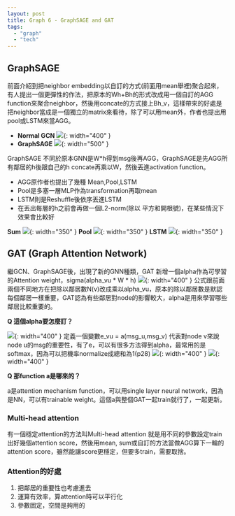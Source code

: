 ```yaml
---
layout: post
title: Graph 6 - GraphSAGE and GAT
tags: 
  - "graph" 
  - "tech"
---
```

## GraphSAGE
前面介紹到把neighbor embedding以自訂的方式(前面用mean舉裡)聚合起來，有人提出一個更彈性的作法，把原本的Wh+Bh的形式改成用一個自訂的AGG function來聚合neighbor，然後用concate的方式接上Bh_v，這樣帶來的好處是把neighbor當成是一個獨立的matrix來看待，除了可以用mean外，作者也提出用pool或LSTM來當AGG。
- **Normal GCN**
![](https://i.imgur.com/hNr9Pbh.png){: width="400" }  
- **GraphSAGE**
![](https://i.imgur.com/CCQoh6f.png){: width="500" }  

GraphSAGE 不同於原本GNN是W*h得到msg後再AGG，GraphSAGE是先AGG所有鄰居的h後跟自己的h concate再乘以W，然後丟進activation function。
- AGG原作者也提出了幾種 Mean,Pool,LSTM
- Pool是多塞一層MLP作為transformation再取mean
- LSTM則是Reshuffle後依序丟進LSTM
- 在丟出每層的h之前會再做一個L2-norm(除以 平方和開根號)，在某些情況下效果會比較好

**Sum**
![](https://i.imgur.com/BzTAb1T.png){: width="350" }
**Pool**
![](https://i.imgur.com/m8vntBp.png){: width="350" }
**LSTM**
![](https://i.imgur.com/pUynXqe.png){: width="350" }

## GAT (Graph Attention Network)
繼GCN、GraphSAGE後，出現了新的GNN種類，GAT 新增一個alpha作為可學習的Attention weight，sigma(alpha_vu * W * h)
![](https://i.imgur.com/bVS5wsA.png){: width="400" } 
公式跟前面兩個不同地方在把除以鄰居數N(v)改成乘以alpha_vu，原本的除以鄰居數是默認每個鄰居一樣重要，GAT認為有些鄰居對node的影響較大，alpha是用來學習哪些鄰居比較重要的。

**Q 這個alpha要怎麼訂？**  

![](https://i.imgur.com/OREdetr.png){: width="400" } 
定義一個變數e_vu = a(msg_u,msg_v) 代表對node v來說node u的msg的重要性，有了e，可以有很多方法得到alpha，最常用的是softmax，因為可以把機率normalize成總和為1(p28)
![](https://i.imgur.com/0DLvznZ.png){: width="400" } 
![](https://i.imgur.com/hf4hwyU.png){: width="400" } 
 
**Q 那function a是哪來的？**  

a是attention mechanism function，可以用single layer neural network，因為是NN，可以有trainable weight。這個a與整個GAT一起train就行了，一起更新。

### Multi-head attention
有一個穩定attention的方法叫Multi-head attention
就是用不同的參數設定train出好幾個attention score，然後用mean, sum或自訂的方法當做AGG算下一輪的attention score，雖然能讓score更穩定，但要多train，需要取捨。

### Attention的好處
1. 把鄰居的重要性也考慮進去
2. 運算有效率，算attention時可以平行化
3. 參數固定，空間是夠用的